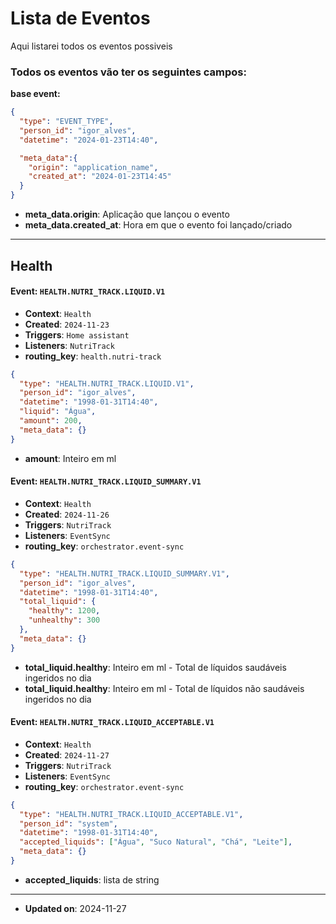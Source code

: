# Lista de Eventos

Aqui listarei todos os eventos possiveis

### Todos os eventos vão ter os seguintes campos:

__base event:__
```json
{
  "type": "EVENT_TYPE",
  "person_id": "igor_alves",
  "datetime": "2024-01-23T14:40",

  "meta_data":{
    "origin": "application_name",
    "created_at": "2024-01-23T14:45"
  }
}
```
- **meta_data.origin**: Aplicação que lançou o evento
- **meta_data.created_at**: Hora em que o evento foi lançado/criado
--------------------------------------------------------------

## Health

#### Event: `HEALTH.NUTRI_TRACK.LIQUID.V1`
- **Context**: `Health`
- **Created**: `2024-11-23`
- **Triggers**: `Home assistant`
- **Listeners**: `NutriTrack`
- **routing_key**: `health.nutri-track`

```json
{
  "type": "HEALTH.NUTRI_TRACK.LIQUID.V1",
  "person_id": "igor_alves",
  "datetime": "1998-01-31T14:40",
  "liquid": "Água",
  "amount": 200,
  "meta_data": {}
}
```
- **amount**: Inteiro em ml


#### Event: `HEALTH.NUTRI_TRACK.LIQUID_SUMMARY.V1`
- **Context**: `Health`
- **Created**: `2024-11-26`
- **Triggers**: `NutriTrack`
- **Listeners**: `EventSync`
- **routing_key**: `orchestrator.event-sync`

```json
{
  "type": "HEALTH.NUTRI_TRACK.LIQUID_SUMMARY.V1",
  "person_id": "igor_alves",
  "datetime": "1998-01-31T14:40",
  "total_liquid": {
    "healthy": 1200,
    "unhealthy": 300
  },
  "meta_data": {}
}
```
- **total_liquid.healthy**: Inteiro em ml - Total de líquidos saudáveis ingeridos no dia
- **total_liquid.healthy**: Inteiro em ml - Total de líquidos não saudáveis ingeridos no dia


#### Event: `HEALTH.NUTRI_TRACK.LIQUID_ACCEPTABLE.V1`
- **Context**: `Health`
- **Created**: `2024-11-27`
- **Triggers**: `NutriTrack`
- **Listeners**: `EventSync`
- **routing_key**: `orchestrator.event-sync`

```json
{
  "type": "HEALTH.NUTRI_TRACK.LIQUID_ACCEPTABLE.V1",
  "person_id": "system",
  "datetime": "1998-01-31T14:40",
  "accepted_liquids": ["Água", "Suco Natural", "Chá", "Leite"],
  "meta_data": {}
}
```
- **accepted_liquids**: lista de string

-----
- **Updated on**: 2024-11-27